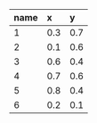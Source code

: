 |name|x|y|
|:----|:----|:----|
|1|0.3|0.7|
|2|0.1|0.6|
|3|0.6|0.4|
|4|0.7|0.6|
|5|0.8|0.4|
|6|0.2|0.1|